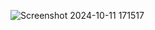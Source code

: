 ![Screenshot 2024-10-11 171517](https://github.com/user-attachments/assets/652a2b59-306e-4fef-ac6b-14671696116e)

